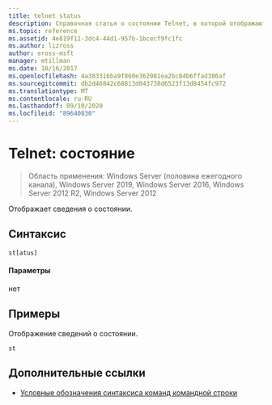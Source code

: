 ```yaml
---
title: telnet status
description: Справочная статья о состоянии Telnet, в которой отображаются сведения о состоянии.
ms.topic: reference
ms.assetid: 4e819f11-3dc4-44d1-957b-1bcecf9fc1fc
ms.author: lizross
author: eross-msft
manager: mtillman
ms.date: 10/16/2017
ms.openlocfilehash: 4a383316ba9f860e362081ea2bc84b6ffad386af
ms.sourcegitcommit: db2d46842c68813d043738d6523f13d8454fc972
ms.translationtype: MT
ms.contentlocale: ru-RU
ms.lasthandoff: 09/10/2020
ms.locfileid: "89640830"
---
```

# <a name="telnet-status"></a>Telnet: состояние

> Область применения: Windows Server (половина ежегодного канала), Windows Server 2019, Windows Server 2016, Windows Server 2012 R2, Windows Server 2012

Отображает сведения о состоянии.

## <a name="syntax"></a>Синтаксис
```
st[atus]
```
#### <a name="parameters"></a>Параметры
нет
## <a name="examples"></a>Примеры
Отображение сведений о состоянии.
```
st
```
## <a name="additional-references"></a>Дополнительные ссылки
- [Условные обозначения синтаксиса команд командной строки](command-line-syntax-key.md)
